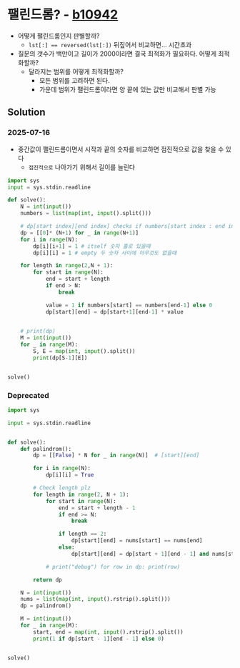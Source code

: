 # 팰린드롬? - [b10942](https://www.acmicpc.net/problem/10942)

- 어떻게 팰린드롬인지 판별할까?
    - `lst[:] == reversed(lst[:])` 뒤짚어서 비교하면... 시간초과
- 질문의 갯수가 백만이고 길이가 2000이라면 결국 최적화가 필요하다. 어떻게 최적화할까? 
    - 달라지는 범위를 어떻게 최적화할까? 
        - 모든 범위를 고려하면 된다. 
        - 가운데 범위가 팰린드롬이라면 양 끝에 있는 값만 비교해서 판별 가능 

## Solution

### 2025-07-16

- 중간값이 팰린드롬이면서 시작과 끝의 숫자를 비교하면 점진적으로 값을 찾을 수 있다
    - `점진적으로` 나아가기 위해서 길이를 늘린다 

```python
import sys
input = sys.stdin.readline

def solve():
    N = int(input())
    numbers = list(map(int, input().split()))

    # dp[start index][end index] checks if numbers[start index : end index] is a palindrom
    dp = [[0]* (N+1) for _ in range(N+1)]
    for i in range(N):
        dp[i][i+1] = 1 # itself 숫자 홀로 있을때 
        dp[i][i] = 1 # empty 두 숫자 사이에 아무것도 없을때 

    for length in range(2,N + 1):
        for start in range(N):
            end = start + length
            if end > N:
                break

            value = 1 if numbers[start] == numbers[end-1] else 0
            dp[start][end] = dp[start+1][end-1] * value

                
    # print(dp)
    M = int(input())
    for _ in range(M):
        S, E = map(int, input().split())
        print(dp[S-1][E])


solve()
```

### Deprecated

```python
import sys

input = sys.stdin.readline


def solve():
    def palindrom():
        dp = [[False] * N for _ in range(N)]  # [start][end]

        for i in range(N):
            dp[i][i] = True

        # Check length plz
        for length in range(2, N + 1):
            for start in range(N):
                end = start + length - 1
                if end >= N:
                    break

                if length == 2:
                    dp[start][end] = nums[start] == nums[end]
                else:
                    dp[start][end] = dp[start + 1][end - 1] and nums[start] == nums[end]

            # print("debug") for row in dp: print(row)

        return dp

    N = int(input())
    nums = list(map(int, input().rstrip().split()))
    dp = palindrom()

    M = int(input())
    for _ in range(M):
        start, end = map(int, input().rstrip().split())
        print(1 if dp[start - 1][end - 1] else 0)


solve()

```
